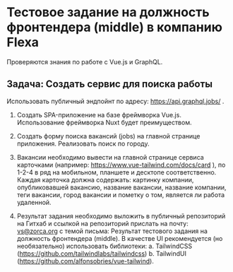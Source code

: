 # Тестовое задание на должность фронтендера (middle) в компанию Flexa

Проверяются знания по работе с Vue.js и GraphQL.

## Задача: Создать сервис для поиска работы

Использовать публичный эндпойнт по адресу: https://api.graphql.jobs/ .

1. Создать SPA-приложение на базе фреймворка Vue.js.
Использование фреймворка Nuxt будет преимуществом.
2. Создать форму поиска вакансий (jobs) на главной
странице приложения. Реализовать поиск по городу.
3. Вакансии необходимо вывести на главной странице
сервиса карточками
(например: https://www.vue-tailwind.com/docs/card ), по 1-2-4 в
ряд на мобильном, планшете и десктопе
соответственно. Каждая карточка должна содержать:
картинку компании, опубликовавшей вакансию,
название вакансии, название компании, теги
вакансии, город вакансии и пометку о том, является
ли работа удаленной.

4. Результат задания необходимо выложить в
публичный репозиторий на Гитхаб и ссылкой на
репозиторий прислать на почту: vs@zorca.org с темой
письма: Результат тестового задания на должность
фронтендера (middle). В качестве UI рекомендуется (но необязательно) использовать библиотеки:
a. TailwindCSS
(https://github.com/tailwindlabs/tailwindcss)
b. TailwindUI
(https://github.com/alfonsobries/vue-tailwind).
